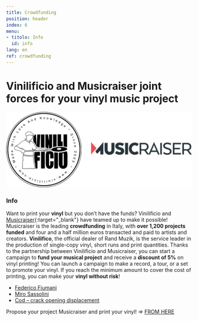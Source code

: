 ```yaml
---
title: Crowdfunding
position: header
index: 6
menu:
- titolo: Info
  id: info
lang: en
ref: crowdfunding
---
```



# Vinilificio and Musicraiser joint forces for your vinyl music project

![vinilificio e musicraiser](/img/Vinilificio_Musicraiser.jpg)

### Info

Want to print your **vinyl** but you don’t have the funds? 
Vinilificio and [Musicraiser](https://musicraiser.com){:target="_blank"} have teamed up to make it possible! Musicraiser is the leading **crowdfunding** in Italy, with **over 1,200 projects funded** and four and a half million euros transacted and paid to artists and creators. **Vinilifico**, the official dealer of Rand Muzik, is the service leader in the production of single-copy vinyl, short runs and print quantities. Thanks to the partnership between Vinilificio and Musicraiser, you can start a campaign to **fund your musical project** and receive a **discount of 5%** on vinyl printing! You can launch a campaign to make a record, a tour, or a set to promote your vinyl. If you reach the minimum amount to cover the cost of printing, you can make your **vinyl without risk**!
 <br>

* [Federico Fiumani](https://www.musicraiser.com/it/projects/2723-un-ricordo-che-vale-dieci-lire)
* [Miro Sassolini](https://www.musicraiser.com/it/projects/5854-del-mare-la-distanza-nuovo-disco-per-la-voce-della-new-wave-italiana)
* [Cod – crack opening displacement](https://www.musicraiser.com/it/projects/6667-ristampa-cod-preparativi-per-la-fine)
 

Propose your project Musicraiser and print your vinyl! => [FROM HERE](https://www.musicraiser.com/projects/add?talent_code=cbjs)
